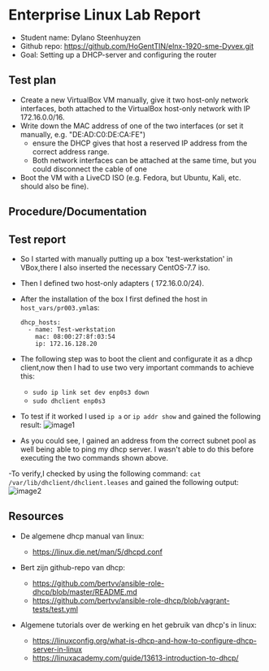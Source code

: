 # Enterprise Linux Lab Report

- Student name: Dylano Steenhuyzen 
- Github repo: <https://github.com/HoGentTIN/elnx-1920-sme-Dyvex.git>
- Goal: Setting up a DHCP-server and configuring the router

## Test plan
- Create a new VirtualBox VM manually, give it two host-only network interfaces, both attached to the VirtualBox host-only network with IP 172.16.0.0/16.
- Write down the MAC address of one of the two interfaces (or set it manually, e.g. "DE:AD:C0:DE:CA:FE")
     * ensure the DHCP gives that host a reserved IP address from the correct address range.
     * Both network interfaces can be attached at the same time, but you could disconnect the cable of one
- Boot the VM with a LiveCD ISO (e.g. Fedora, but Ubuntu, Kali, etc. should also be fine).

## Procedure/Documentation

## Test report
- So I started with manually putting up a box 'test-werkstation' in VBox,there I also inserted the necessary CentOS-7.7 iso.
- Then I defined two host-only adapters ( 172.16.0.0/24).
- After the installation of the box I first defined the host in `host_vars/pr003.yml`as:
    ```
    dhcp_hosts:
      - name: Test-werkstation
        mac: 08:00:27:8f:03:54
        ip: 172.16.128.20
    ```
- The following step was to boot the client and configurate it as a dhcp client,now then I had to use two very important commands to achieve this:
    * `sudo ip link set dev enp0s3 down`
    * `sudo dhclient enp0s3`
- To test if it worked I used `ip a` or `ip addr show` and gained the following result:
 ![image1](https://github.com/HoGentTIN/elnx-1920-sme-Dyvex/blob/master/report/Images/pr003/pr003_config.png)
 
 - As you could see, I gained an address from the correct subnet pool as well being able to ping my dhcp server. I wasn't able to do this before executing the two commands shown above.
 
 -To verify,I checked by using the following command: `cat /var/lib/dhclient/dhclient.leases` and gained the following output:
![image2](https://github.com/HoGentTIN/elnx-1920-sme-Dyvex/blob/master/report/Images/pr003/dhclient.png)

## Resources
* De algemene dhcp manual van linux:    
    - https://linux.die.net/man/5/dhcpd.conf        

* Bert zijn github-repo van dhcp:
    - https://github.com/bertvv/ansible-role-dhcp/blob/master/README.md 
    - https://github.com/bertvv/ansible-role-dhcp/blob/vagrant-tests/test.yml

* Algemene tutorials over de werking en het gebruik van dhcp's in linux:
    - https://linuxconfig.org/what-is-dhcp-and-how-to-configure-dhcp-server-in-linux
    - https://linuxacademy.com/guide/13613-introduction-to-dhcp/
